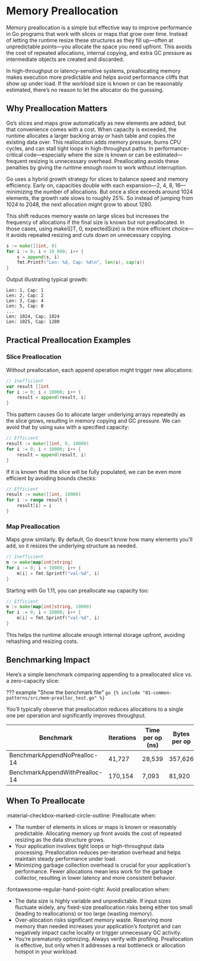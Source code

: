 # Memory Preallocation

Memory preallocation is a simple but effective way to improve performance in Go programs that work with slices or maps that grow over time. Instead of letting the runtime resize these structures as they fill up—often at unpredictable points—you allocate the space you need upfront. This avoids the cost of repeated allocations, internal copying, and extra GC pressure as intermediate objects are created and discarded.

In high-throughput or latency-sensitive systems, preallocating memory makes execution more predictable and helps avoid performance cliffs that show up under load. If the workload size is known or can be reasonably estimated, there’s no reason to let the allocator do the guessing.

## Why Preallocation Matters

Go’s slices and maps grow automatically as new elements are added, but that convenience comes with a cost. When capacity is exceeded, the runtime allocates a larger backing array or hash table and copies the existing data over. This reallocation adds memory pressure, burns CPU cycles, and can stall tight loops in high-throughput paths. In performance-critical code—especially where the size is known or can be estimated—frequent resizing is unnecessary overhead. Preallocating avoids these penalties by giving the runtime enough room to work without interruption.

Go uses a hybrid growth strategy for slices to balance speed and memory efficiency. Early on, capacities double with each expansion—2, 4, 8, 16—minimizing the number of allocations. But once a slice exceeds around 1024 elements, the growth rate slows to roughly 25%. So instead of jumping from 1024 to 2048, the next allocation might grow to about 1280.

This shift reduces memory waste on large slices but increases the frequency of allocations if the final size is known but not preallocated. In those cases, using make([]T, 0, expectedSize) is the more efficient choice—it avoids repeated resizing and cuts down on unnecessary copying.

```go
s := make([]int, 0)
for i := 0; i < 10_000; i++ {
    s = append(s, i)
    fmt.Printf("Len: %d, Cap: %d\n", len(s), cap(s))
}
```

Output illustrating typical growth:

```
Len: 1, Cap: 1
Len: 2, Cap: 2
Len: 3, Cap: 4
Len: 5, Cap: 8
...
Len: 1024, Cap: 1024
Len: 1025, Cap: 1280
```

## Practical Preallocation Examples

### Slice Preallocation

Without preallocation, each append operation might trigger new allocations:

```go
// Inefficient
var result []int
for i := 0; i < 10000; i++ {
    result = append(result, i)
}
```

This pattern causes Go to allocate larger underlying arrays repeatedly as the slice grows, resulting in memory copying and GC pressure. We can avoid that by using `make` with a specified capacity:

```go
// Efficient
result := make([]int, 0, 10000)
for i := 0; i < 10000; i++ {
    result = append(result, i)
}
```

If it is known that the slice will be fully populated, we can be even more efficient by avoiding bounds checks:

```go
// Efficient
result := make([]int, 10000)
for i := range result {
    result[i] = i
}
```

### Map Preallocation

Maps grow similarly. By default, Go doesn’t know how many elements you’ll add, so it resizes the underlying structure as needed.

```go
// Inefficient
m := make(map[int]string)
for i := 0; i < 10000; i++ {
    m[i] = fmt.Sprintf("val-%d", i)
}
```

Starting with Go 1.11, you can preallocate `map` capacity too:

```go
// Efficient
m := make(map[int]string, 10000)
for i := 0; i < 10000; i++ {
    m[i] = fmt.Sprintf("val-%d", i)
}
```

This helps the runtime allocate enough internal storage upfront, avoiding rehashing and resizing costs.

## Benchmarking Impact

Here’s a simple benchmark comparing appending to a preallocated slice vs. a zero-capacity slice:

??? example "Show the benchmark file"
    ```go
    {% include "01-common-patterns/src/mem-prealloc_test.go" %}
    ```


You’ll typically observe that preallocation reduces allocations to a single one per operation and significantly improves throughput.

| Benchmark                     | Iterations | Time per op (ns) | Bytes per op | Allocs per op |
|-------------------------------|------------|------------------|---------------|----------------|
| BenchmarkAppendNoPrealloc-14 | 41,727     | 28,539           | 357,626       | 19             |
| BenchmarkAppendWithPrealloc-14 | 170,154   | 7,093            | 81,920        | 1              |

## When To Preallocate

:material-checkbox-marked-circle-outline: Preallocate when:

- The number of elements in slices or maps is known or reasonably predictable. Allocating memory up front avoids the cost of repeated resizing as the data structure grows.
- Your application involves tight loops or high-throughput data processing. Preallocation reduces per-iteration overhead and helps maintain steady performance under load.
- Minimizing garbage collection overhead is crucial for your application's performance. Fewer allocations mean less work for the garbage collector, resulting in lower latency and more consistent behavior.

:fontawesome-regular-hand-point-right: Avoid preallocation when:

- The data size is highly variable and unpredictable. If input sizes fluctuate widely, any fixed-size preallocation risks being either too small (leading to reallocations) or too large (wasting memory).
- Over-allocation risks significant memory waste. Reserving more memory than needed increases your application’s footprint and can negatively impact cache locality or trigger unnecessary GC activity.
- You’re prematurely optimizing. Always verify with profiling. Preallocation is effective, but only when it addresses a real bottleneck or allocation hotspot in your workload.